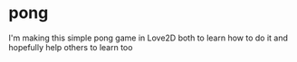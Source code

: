 # pong
I'm making this simple pong game in Love2D both to learn how to do it and hopefully help others to learn too
